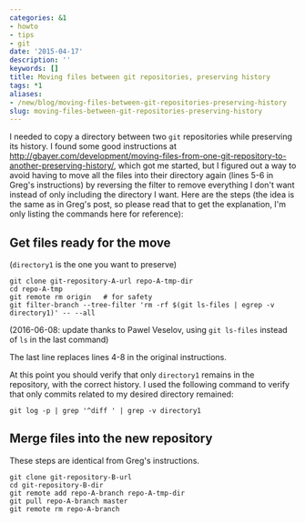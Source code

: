```yaml
---
categories: &1
- howto
- tips
- git
date: '2015-04-17'
description: ''
keywords: []
title: Moving files between git repositories, preserving history
tags: *1
aliases:
- /new/blog/moving-files-between-git-repositories-preserving-history
slug: moving-files-between-git-repositories-preserving-history
---
```



I needed to copy a directory between two `git` repositories while preserving its history. I found some good instructions at <a href='http://gbayer.com/development/moving-files-from-one-git-repository-to-another-preserving-history/'>http://gbayer.com/development/moving-files-from-one-git-repository-to-another-preserving-history/</a>, which got me started, but I figured out a way to avoid having to move all the files into their directory again (lines 5-6 in Greg's instructions) by reversing the filter to remove everything I don't want instead of only including the directory I want. Here are the steps (the idea is the same as in Greg's post, so please read that to get the explanation, I'm only listing the commands here for reference):


## Get files ready for the move


(`directory1` is the one you want to preserve)
```
git clone git-repository-A-url repo-A-tmp-dir
cd repo-A-tmp
git remote rm origin   # for safety
git filter-branch --tree-filter 'rm -rf $(git ls-files | egrep -v directory1)' -- --all
```


(2016-06-08: update thanks to Pawel Veselov, using `git ls-files` instead of `ls` in the last command)


The last line replaces lines 4-8 in the original instructions.


At this point you should verify that only `directory1` remains in the repository, with the correct history. I used the following command to verify that only commits related to my desired directory remained:
```
git log -p | grep '^diff ' | grep -v directory1
```


## Merge files into the new repository


These steps are identical from Greg's instructions.
```
git clone git-repository-B-url
cd git-repository-B-dir
git remote add repo-A-branch repo-A-tmp-dir
git pull repo-A-branch master
git remote rm repo-A-branch
```



